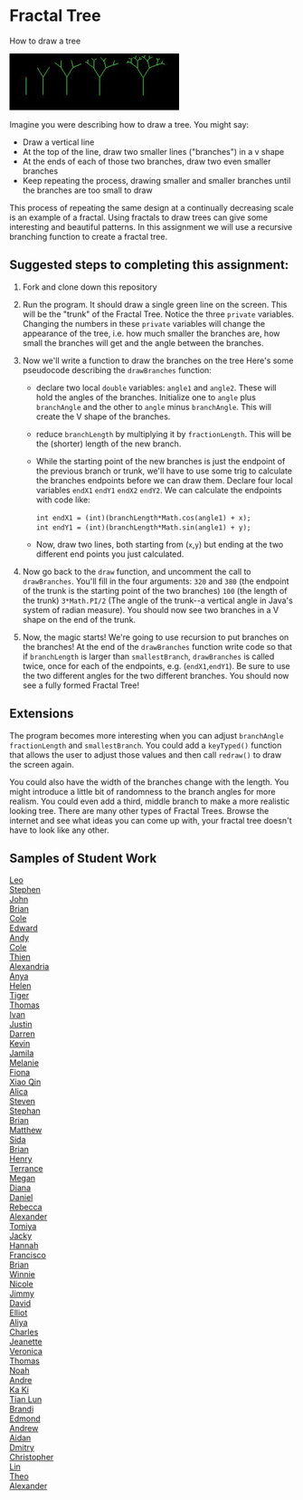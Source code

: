 Fractal Tree
============

How to draw a tree  

![alt text](tree.JPG)  

Imagine you were describing how to draw a tree. You might say: 

* Draw a vertical line  
* At the top of the line, draw two smaller lines ("branches") in a v shape  
* At the ends of each of those two branches, draw two even smaller branches  
* Keep repeating the process, drawing smaller and smaller branches until the branches are too small to draw  

This process of repeating the same design at a continually decreasing scale is an example of a fractal. Using fractals to draw trees can give some interesting and beautiful patterns. In this assignment we will use a recursive branching function to create a fractal tree.

Suggested steps to completing this assignment:
----------------------------------------------
1. Fork and clone down this repository   

2. Run the program. It should draw a single green line on the screen. This will be the "trunk" of the Fractal Tree. Notice the three `private` variables. Changing the numbers in these `private` variables will change the appearance of the tree, i.e. how much smaller the branches are, how small the branches will get and the angle between the branches.
3. Now we'll write a function to draw the branches on the tree Here's some pseudocode describing the `drawBranches` function:  

	* declare two local `double` variables: `angle1` and `angle2`. These will hold the angles of the branches. Initialize one to `angle` plus `branchAngle` and the other to `angle` minus `branchAngle`. This will create the V shape of the branches.  
	* reduce `branchLength` by multiplying it by `fractionLength`. This will be the (shorter) length of the new branch.  
	* While the starting point of the new branches is just the endpoint of the previous branch or trunk, we'll have to use some trig to calculate the branches endpoints before we can draw them. Declare four local variables `endX1` `endY1` `endX2` `endY2`. We can calculate the endpoints with code like:

		`int endX1 = (int)(branchLength*Math.cos(angle1) + x);`  
		`int endY1 = (int)(branchLength*Math.sin(angle1) + y);`  
	* Now, draw two lines, both starting from (`x`,`y`) but ending at the two different end points you just calculated.  

4. Now go back to the `draw` function, and uncomment the call to `drawBranches`. You'll fill in the four arguments: `320` and `380` (the endpoint of the trunk is the starting point of the two branches) `100` (the length of the trunk) `3*Math.PI/2` (The angle of the trunk--a vertical angle in Java's system of radian measure). You should now see two branches in a V shape on the end of the trunk.
5. Now, the magic starts! We're going to use recursion to put branches on the branches! At the end of the `drawBranches` function write code so that if `branchLength` is larger than `smallestBranch`, `drawBranches` is called twice, once for each of the endpoints, e.g. (`endX1`,`endY1`). Be sure to use the two different angles for the two different branches. You should now see a fully formed Fractal Tree!



Extensions
----------------------
The program becomes more interesting when you can adjust `branchAngle` `fractionLength` and `smallestBranch`. You could add a `keyTyped()` function that allows the user to adjust those values and then call `redraw()` to draw the screen again.  

You could also have the width of the branches change with the length. You might introduce a little bit of randomness to the branch angles for more realism. You could even add a third, middle branch to make a more realistic looking tree. There are many other types of Fractal Trees. Browse the internet and see what ideas you can come up with, your fractal tree doesn't have to look like any other.

Samples of Student Work
-----------------------
[Leo](http://lkitano.github.io/FractalTree/)  
[Stephen](http://stephendoes.github.io/FractalTree/)  
[John](http://jcdente.github.io/FractalTree/)  
[Brian](http://brlee22.github.io/FractalTree/)  
[Cole](https://colescottapcs.github.io/FractalTree/)  
[Edward](http://edyuen.github.io/FractalTree/)  
[Andy](http://huangandy54.github.io/FractalTree/)  
[Cole](https://colescottapcs.github.io/FractalTree/)  
[Thien](http://thtran1.github.io/FractalTree/)  
[Alexandria](http://alexandria893.github.io/FractalTree/)  
[Anya](http://anyacakes.github.io/FractalTree/)  
[Helen](http://hezhang2.github.io/FractalTree/)  
[Tiger](http://tigerrlao.github.io/FractalTree/)  
[Thomas](http://leechak.github.io/FractalTree/)  
[Ivan](http://greypoupon.github.io/FractalTree/)  
[Justin](http://theotherjustin.github.io/FractalTree/)  
[Darren](http://darrenapcs.github.io/FractalTree/)  
[Kevin](http://oohklim.github.io/FractalTree/)  
[Jamila](http://jamillas.github.io/FractalTree/)  
[Melanie](http://melaniepeng.github.io/FractalTree/)  
[Fiona](http://wongfiona.github.io/FractalTree/)  
[Xiao Qin](http://qingyuu.github.io/FractalTree/)  
[Alica](http://aliciazz.github.io/FractalTree/)  
[Steven](http://crzysteven.github.io/FractalTree/)  
[Stephan](http://stephan-xie-01.github.io/FractalTree/)  
[Brian](http://articlegend.github.io/FractalTree/)  
[Matthew](http://yeahmatts.github.io/FractalTree/)  
[Sida](http://sidaqin.github.io/FractalTree/)  
[Brian](http://btx123.github.io/FractalTree/)  
[Henry](http://usaruner.github.io/FractalTree/)  
[Terrance](http://auxoworks.github.io/FractalTree/)  
[Megan](http://meegee98.github.io/FractalTree/)  
[Diana](http://dianaguan.github.io/FractalTree/)  
[Daniel](http://donutdaniel.github.io/FractalTree/)  
[Rebecca](https://rebeckur.github.io/FractalTree/)  
[Alexander](http://alexlo1.github.io/FractalTree/)  
[Tomiya](http://tomuraki.github.io/FractalTree/)  
[Jacky](http://jackyrobot.github.io/FractalTree/)  
[Hannah](http://kaliburr.github.io/FractalTree/)  
[Francisco](http://frbui.github.io/FractalTree/)  
[Brian](http://librian415.github.io/FractalTree/)  
[Winnie](http://winnie3269.github.io/FractalTree/)  
[Nicole](http://nicolethai.github.io/FractalTree/)  
[Jimmy](http://furiouspenguins.github.io/FractalTree/)  
[David](http://unuse45.github.io/FractalTree/)  
[Elliot](http://elliottdebruin.github.io/FractalTree/)  
[Aliya](http://aliyachambless.github.io/FractalTree/)  
[Charles](http://chadvincula.github.io/FractalTree/)  
[Jeanette](http://roquefortt.github.io/FractalTree/)  
[Veronica](http://vewhite.github.io/FractalTree/)  
[Thomas](http://whatarethose.github.io/FractalTree/)  
[Noah](http://noahzpepper.github.io/FractalTree/)  
[Andre](http://ardzejafyl.github.io/FractalTree/)  
[Ka Ki](http://kaki123.github.io/FractalTree/)  
[Tian Lun](http://tianlunlee.github.io/FractalTree/)  
[Brandi](http://brw1221.github.io/FractalTree/)  
[Edmond](http://edmondsitu.github.io/FractalTree/)  
[Andrew](http://andrewtheo.github.io/FractalTree/)  
[Aidan](http://hakyojin.github.io/FractalTree/)  
[Dmitry](http://dkuliaev.github.io/FractalTree/)  
[Christopher](http://cjlim2007apcs.github.io/FractalTree/)  
[Lin](http://lin00.github.io/FractalTree/)  
[Theo](http://awesomestickman.github.io/FractalTree/)  
[Alexander](http://alzhu1.github.io/FractalTree/)  

